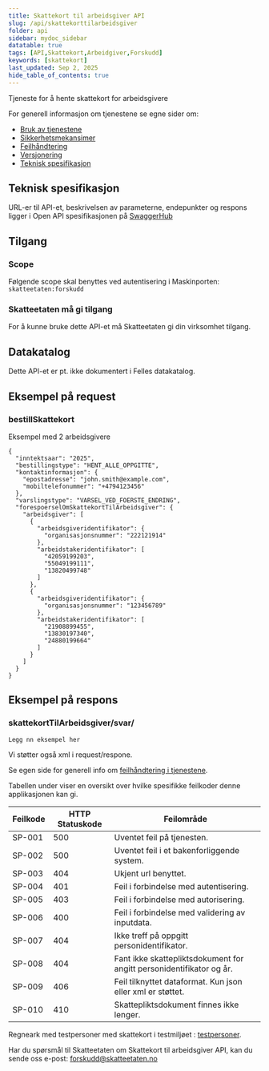 ```yaml
---
title: Skattekort til arbeidsgiver API
slug: /api/skattekorttilarbeidsgiver
folder: api
sidebar: mydoc_sidebar
datatable: true
tags: [API,Skattekort,Arbeidgiver,Forskudd]
keywords: [skattekort]
last_updated: Sep 2, 2025
hide_table_of_contents: true
---
```


<Summary>Tjeneste for å hente skattekort for arbeidsgivere</Summary>

<Tabs underline={true}>
<TabItem headerText="Om tjenesten" itemKey="itemKey-1" default>

For generell informasjon om tjenestene se egne sider om:

* [Bruk av tjenestene](../om/bruk.md)
* [Sikkerhetsmekansimer](../om/sikkerhet.md)
* [Feilhåndtering](../om/feil.md)
* [Versjonering](../om/versjoner.md)
* [Teknisk spesifikasjon](../om/tekniskspesifikasjon.md)

## Teknisk spesifikasjon

URL-er til API-et, beskrivelsen av parameterne, endepunkter og respons ligger i Open API spesifikasjonen på
[SwaggerHub](https://app.swaggerhub.com/apis/skatteetaten/bestilling-av_skattekort)

## Tilgang

### Scope
Følgende scope skal benyttes ved autentisering i Maskinporten: `skatteetaten:forskudd`

### Skatteetaten må gi tilgang
For å kunne bruke dette API-et må Skatteetaten gi din virksomhet tilgang.

## Datakatalog

Dette API-et er pt. ikke dokumentert i Felles datakatalog.

</TabItem>
<TabItem headerText="Eksempler" itemKey="itemKey-2"> 

## Eksempel på request
### bestillSkattekort
Eksempel med 2 arbeidsgivere 
```
{
  "inntektsaar": "2025",
  "bestillingstype": "HENT_ALLE_OPPGITTE",
  "kontaktinformasjon": {
    "epostadresse": "john.smith@example.com",
    "mobiltelefonummer": "+4794123456"
  },
  "varslingstype": "VARSEL_VED_FOERSTE_ENDRING",
  "forespoerselOmSkattekortTilArbeidsgiver": {
    "arbeidsgiver": [
      {
        "arbeidsgiveridentifikator": {
          "organisasjonsnummer": "222121914"
        },
        "arbeidstakeridentifikator": [
          "42059199203",
          "55049199111",
          "13820499748"
        ]
      },
      {
        "arbeidsgiveridentifikator": {
          "organisasjonsnummer": "123456789"
        },
        "arbeidstakeridentifikator": [
          "21908899455",
          "13830197340",
          "24880199664"
        ]
      }
    ]
  }
}
```

## Eksempel på respons
### skattekortTilArbeidsgiver/svar/

```
Legg nn eksempel her
```

Vi støtter også xml i request/respone.

</TabItem>
<TabItem headerText="Feilkoder" itemKey="itemKey-3">

Se egen side for generell info om [feilhåndtering i tjenestene](../om/feil.md).

Tabellen under viser en oversikt over hvilke spesifikke feilkoder denne applikasjonen kan gi.

| Feilkode | HTTP Statuskode | Feilområde                                                           |
|----------|-----------------|----------------------------------------------------------------------|
| SP-001   | 500             | Uventet feil på tjenesten.                                           |
| SP-002   | 500             | Uventet feil i et bakenforliggende system.                           |
| SP-003   | 404             | Ukjent url benyttet.                                                 |
| SP-004   | 401             | Feil i forbindelse med autentisering.                                |
| SP-005   | 403             | Feil i forbindelse med autorisering.                                 |
| SP-006   | 400             | Feil i forbindelse med validering av inputdata.                      |
| SP-007   | 404             | Ikke treff på oppgitt personidentifikator.                           |
| SP-008   | 404             | Fant ikke skattepliktsdokument for angitt personidentifikator og år. |
| SP-009   | 406             | Feil tilknyttet dataformat. Kun json eller xml er støttet.           |    
| SP-010   | 410             | Skattepliktsdokument finnes ikke lenger.                             |

</TabItem>
<TabItem headerText="Test" itemKey="itemKey-5">

Regneark med testpersoner med skattekort i testmiljøet : [testpersoner](../../static/download/skattekort_ekstern_innsending_2025.xlsx).

</TabItem>
<TabItem headerText="Kontakt oss" itemKey="itemKey-6">
  
Har du spørsmål til Skatteetaten om Skattekort til arbeidsgiver API, kan du sende oss e-post: forskudd@skatteetaten.no  
  
</TabItem>
</Tabs>
